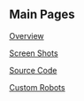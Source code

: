 ## Main Pages ##
[Overview](RobotiTalk.md)

[Screen Shots](ScreenShots.md)

[Source Code](SourceCode.md)

[Custom Robots](CustomRobotsOverview.md)